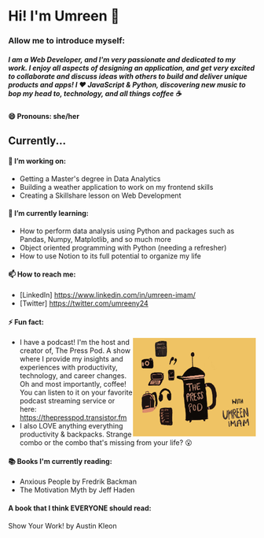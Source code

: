 # Hi! I'm Umreen :wave:

### Allow me to introduce myself: 
##### I am a Web Developer, and I'm very passionate and dedicated to my work. I enjoy all aspects of designing an application, and get very excited to collaborate and discuss ideas with others to build and deliver unique products and apps! I :heart: JavaScript & Python, discovering new music to bop my head to, technology, and all things coffee :coffee:

#### 😄 Pronouns: she/her

## Currently...

#### 🔭 I’m working on: 
  * Getting a Master's degree in Data Analytics
  * Building a weather application to work on my frontend skills
  * Creating a Skillshare lesson on Web Development

#### 🌱 I’m currently learning: 
  * How to perform data analysis using Python and packages such as Pandas, Numpy, Matplotlib, and so much more
  * Object oriented programming with Python (needing a refresher)
  * How to use Notion to its full potential to organize my life 

#### 📫 How to reach me:
  * [LinkedIn] https://www.linkedin.com/in/umreen-imam/
  * [Twitter] https://twitter.com/umreeny24

#### ⚡ Fun fact:

  <img src='new_logo.jpg' width='250px' height='200px' align="right" />
  
  * I have a podcast! I'm the host and creator of, The Press Pod. A show where I provide my insights and experiences with productivity, technology, and career changes. Oh and most importantly, coffee! You can listen to it on your favorite podcast streaming service or here: https://thepresspod.transistor.fm
  * I also LOVE anything everything productivity & backpacks. Strange combo or the combo that's missing from your life? :open_mouth:

#### :books: Books I'm currently reading: 
  * Anxious People by Fredrik Backman
  * The Motivation Myth by Jeff Haden
  
  #### A book that I think EVERYONE should read: 
   Show Your Work! by Austin Kleon
